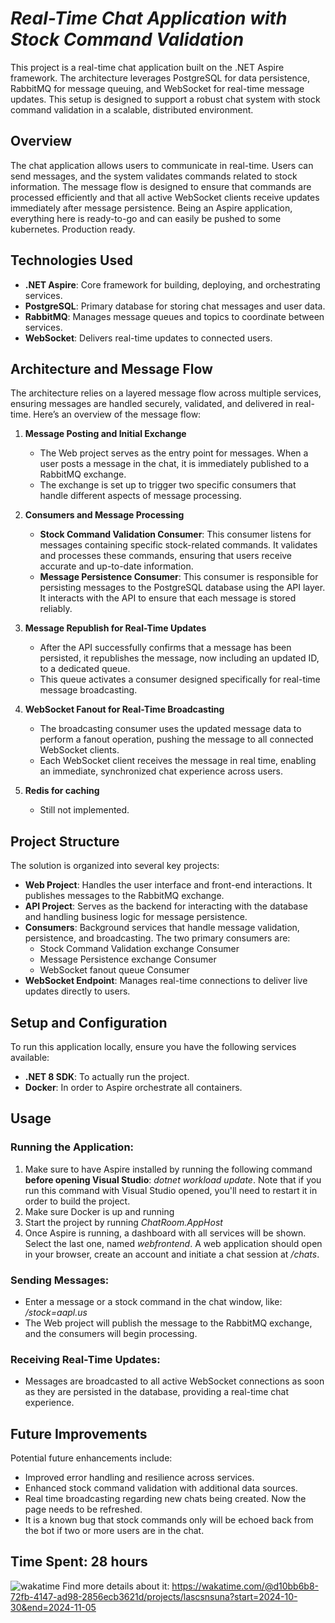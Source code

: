 # ***Real-Time Chat Application with Stock Command Validation***

This project is a real-time chat application built on the .NET Aspire framework. The architecture leverages PostgreSQL for data persistence, RabbitMQ for message queuing, and WebSocket for real-time message updates. This setup is designed to support a robust chat system with stock command validation in a scalable, distributed environment.

## **Overview**

The chat application allows users to communicate in real-time. Users can send messages, and the system validates commands related to stock information. The message flow is designed to ensure that commands are processed efficiently and that all active WebSocket clients receive updates immediately after message persistence. Being an Aspire application, everything here is ready-to-go and can easily be pushed to some kubernetes. Production ready.

## **Technologies Used**

- **.NET Aspire**: Core framework for building, deploying, and orchestrating services.
- **PostgreSQL**: Primary database for storing chat messages and user data.
- **RabbitMQ**: Manages message queues and topics to coordinate between services.
- **WebSocket**: Delivers real-time updates to connected users.

## **Architecture and Message Flow**

The architecture relies on a layered message flow across multiple services, ensuring messages are handled securely, validated, and delivered in real-time. Here’s an overview of the message flow:

1. **Message Posting and Initial Exchange**
   - The Web project serves as the entry point for messages. When a user posts a message in the chat, it is immediately published to a RabbitMQ exchange.
   - The exchange is set up to trigger two specific consumers that handle different aspects of message processing.

2. **Consumers and Message Processing**
   - **Stock Command Validation Consumer**: This consumer listens for messages containing specific stock-related commands. It validates and processes these commands, ensuring that users receive accurate and up-to-date information.
   - **Message Persistence Consumer**: This consumer is responsible for persisting messages to the PostgreSQL database using the API layer. It interacts with the API to ensure that each message is stored reliably.

3. **Message Republish for Real-Time Updates**
   - After the API successfully confirms that a message has been persisted, it republishes the message, now including an updated ID, to a dedicated queue.
   - This queue activates a consumer designed specifically for real-time message broadcasting.

4. **WebSocket Fanout for Real-Time Broadcasting**
   - The broadcasting consumer uses the updated message data to perform a fanout operation, pushing the message to all connected WebSocket clients.
   - Each WebSocket client receives the message in real time, enabling an immediate, synchronized chat experience across users.

5. **Redis for caching**
   - Still not implemented.

## **Project Structure**

The solution is organized into several key projects:

- **Web Project**: Handles the user interface and front-end interactions. It publishes messages to the RabbitMQ exchange.
- **API Project**: Serves as the backend for interacting with the database and handling business logic for message persistence.
- **Consumers**: Background services that handle message validation, persistence, and broadcasting. The two primary consumers are:
  - Stock Command Validation exchange Consumer
  - Message Persistence exchange Consumer
  - WebSocket fanout queue Consumer
- **WebSocket Endpoint**: Manages real-time connections to deliver live updates directly to users.

## **Setup and Configuration**

To run this application locally, ensure you have the following services available:

- **.NET 8 SDK**: To actually run the project.
- **Docker**: In order to Aspire orchestrate all containers.

## **Usage**

### Running the Application:

1. Make sure to have Aspire installed by running the following command **before opening Visual Studio**: *dotnet workload update*. Note that if you run this command with Visual Studio opened, you'll need to restart it in order to build the project.
2. Make sure Docker is up and running
3. Start the project by running *ChatRoom.AppHost*
4. Once Aspire is running, a dashboard with all services will be shown. Select the last one, named *webfrontend*. A web application should open in your browser, create an account and initiate a chat session at */chats*.

### Sending Messages:

- Enter a message or a stock command in the chat window, like: */stock=aapl.us*
- The Web project will publish the message to the RabbitMQ exchange, and the consumers will begin processing.

### Receiving Real-Time Updates:

- Messages are broadcasted to all active WebSocket connections as soon as they are persisted in the database, providing a real-time chat experience.

## **Future Improvements**

Potential future enhancements include:

- Improved error handling and resilience across services.
- Enhanced stock command validation with additional data sources.
- Real time broadcasting regarding new chats being created. Now the page needs to be refreshed.
- It is a known bug that stock commands only will be echoed back from the bot if two or more users are in the chat.

## **Time Spent**: 28 hours

![wakatime](https://i.imgur.com/DKJvTMz.png)
Find more details about it: https://wakatime.com/@d10bb6b8-72fb-4147-ad98-2856ecb3621d/projects/lascsnsuna?start=2024-10-30&end=2024-11-05
